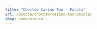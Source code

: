 ```yaml
---
title: "Choctaw Casino Too - Pocola"
url: /pocola/choctaw-casino-too-pocola/
shop: convenience
---
```

